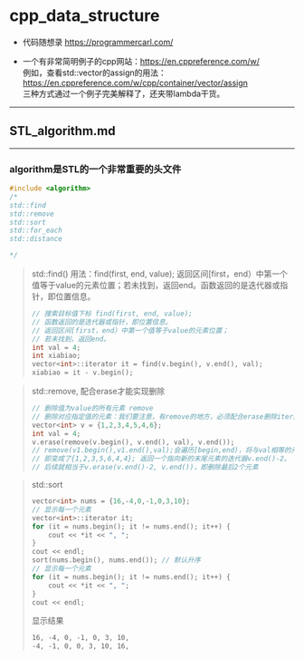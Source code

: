 # cpp_data_structure 

* 代码随想录 https://programmercarl.com/

* 一个有非常简明例子的cpp网站：https://en.cppreference.com/w/
  <br> 例如，查看std::vector的assign的用法：https://en.cppreference.com/w/cpp/container/vector/assign
  <br> 三种方式通过一个例子完美解释了，还夹带lambda干货。

--------------------------------------------------------------------------------

## STL_algorithm.md
--------------------------------------------------------------------------------

### algorithm是STL的一个非常重要的头文件

```c++
#include <algorithm> 
/*
std::find
std::remove
std::sort
std::for_each
std::distance

*/
```
> std::find()
> 用法：find(first, end, value);
> 返回区间[first，end）中第一个值等于value的元素位置；若未找到，返回end。函数返回的是迭代器或指针，即位置信息。
> 
> ```c++
> // 搜索目标值下标 find(first, end, value);
> // 函数返回的是迭代器或指针，即位置信息。
> // 返回区间[first，end）中第一个值等于value的元素位置；
> // 若未找到，返回end。
> int val = 4;
> int xiabiao;
> vector<int>::iterator it = find(v.begin(), v.end(), val);
> xiabiao = it - v.begin();
> ```


> std::remove, 配合erase才能实现删除
> ```c++
> // 删除值为value的所有元素 remove
> // 删除对应指定值的元素：我们要注意，有remove的地方，必须配合erase删除iter到end()的部分
> vector<int> v = {1,2,3,4,5,4,6};
> int val = 4;
> v.erase(remove(v.begin(), v.end(), val), v.end());  
> // remove(v1.begin(),v1.end(),val);会遍历[begin,end)，将与val相等的元素,移动到末尾。
> // 即变成了{1,2,3,5,6,4,4}; 返回一个指向新的末尾元素的迭代器v.end()-2。
> // 后续就相当于v.erase(v.end()-2, v.end())，即删除最后2个元素
> ```

> std::sort
> ```c++
> vector<int> nums = {16,-4,0,-1,0,3,10};
> // 显示每一个元素
> vector<int>::iterator it;
> for (it = nums.begin(); it != nums.end(); it++) {
>     cout << *it << ", ";
> }
> cout << endl;
> sort(nums.begin(), nums.end()); // 默认升序
> // 显示每一个元素
> for (it = nums.begin(); it != nums.end(); it++) {
>     cout << *it << ", ";
> }
> cout << endl;
> ```
> 显示结果
> ```html
> 16, -4, 0, -1, 0, 3, 10, 
> -4, -1, 0, 0, 3, 10, 16, 
> ```